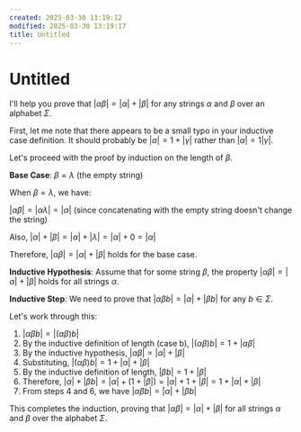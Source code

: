 ```yaml
---
created: 2025-03-30 13:19:12
modified: 2025-03-30 13:19:17
title: Untitled
---
```

# Untitled

I'll help you prove that $|\alpha\beta| = |\alpha| + |\beta|$ for any strings $\alpha$ and $\beta$ over an alphabet $\Sigma$.

First, let me note that there appears to be a small typo in your inductive case definition. It should probably be $|\alpha| = 1 + |\gamma|$ rather than $|\alpha| = 1|\gamma|$.

Let's proceed with the proof by induction on the length of $\beta$.

**Base Case**: $\beta = \lambda$ (the empty string)

When $\beta = \lambda$, we have:

$|\alpha\beta| = |\alpha\lambda| = |\alpha|$ (since concatenating with the empty string doesn't change the string)

Also, $|\alpha| + |\beta| = |\alpha| + |\lambda| = |\alpha| + 0 = |\alpha|$

Therefore, $|\alpha\beta| = |\alpha| + |\beta|$ holds for the base case.

**Inductive Hypothesis**: Assume that for some string $\beta$, the property $|\alpha\beta| = |\alpha| + |\beta|$ holds for all strings $\alpha$.

**Inductive Step**: We need to prove that $|\alpha\beta b| = |\alpha| + |\beta b|$ for any $b \in \Sigma$.

Let's work through this:

1. $|\alpha\beta b| = |(\alpha\beta)b|$
2. By the inductive definition of length (case b), $|(\alpha\beta)b| = 1 + |\alpha\beta|$
3. By the inductive hypothesis, $|\alpha\beta| = |\alpha| + |\beta|$
4. Substituting, $|(\alpha\beta)b| = 1 + |\alpha| + |\beta|$
5. By the inductive definition of length, $|\beta b| = 1 + |\beta|$
6. Therefore, $|\alpha| + |\beta b| = |\alpha| + (1 + |\beta|) = |\alpha| + 1 + |\beta| = 1 + |\alpha| + |\beta|$
7. From steps 4 and 6, we have $|\alpha\beta b| = |\alpha| + |\beta b|$

This completes the induction, proving that $|\alpha\beta| = |\alpha| + |\beta|$ for all strings $\alpha$ and $\beta$ over the alphabet $\Sigma$.
